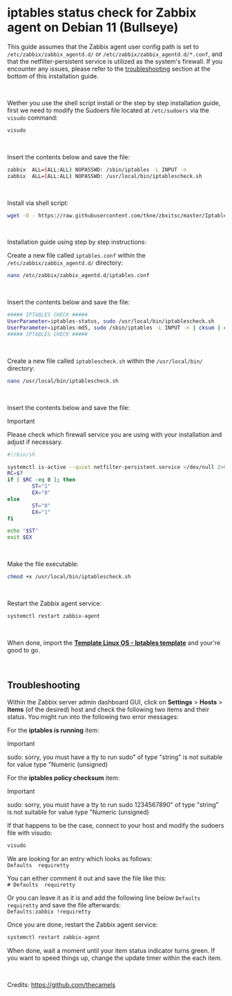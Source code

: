 iptables status check for Zabbix agent on Debian 11 (Bullseye)
======

This guide assumes that the Zabbix agent user config path is set to `/etc/zabbix/zabbix_agentd.d/` or `/etc/zabbix/zabbix_agentd.d/*.conf`, and that the netfilter-persistent service is utilized as the system's firewall. If you encounter any issues, please refer to the [troubleshooting](#troubleshooting) section at the bottom of this installation guide.

</br>

Wether you use the shell script install or the step by step installation guide, first we need to modify the Sudoers file located at `/etc/sudoers` via the `visudo` command:
```bash
visudo
```

</br>

Insert the contents below and save the file:
```bash
zabbix  ALL=(ALL:ALL) NOPASSWD: /sbin/iptables -L INPUT -n
zabbix  ALL=(ALL:ALL) NOPASSWD: /usr/local/bin/iptablescheck.sh
```

</br>

Install via shell script:
```bash
wget -O - https://raw.githubusercontent.com/tkne/zbxitsc/master/Iptables/Debian11/Shell%20Script/iptablescheck_install.sh | bash
```

</br>

Installation guide using step by step instructions:

Create a new file called `iptables.conf` within the `/etc/zabbix/zabbix_agentd.d/` directory:
```bash
nano /etc/zabbix/zabbix_agentd.d/iptables.conf
```

</br>

Insert the contents below and save the file:
```bash
##### IPTABLES CHECK #####
UserParameter=iptables-status, sudo /usr/local/bin/iptablescheck.sh
UserParameter=iptables-md5, sudo /sbin/iptables -L INPUT -n | cksum | cut -d " " -f 1
##### IPTABLES CHECK #####
```

</br>

Create a new file called `iptablescheck.sh` within the `/usr/local/bin/` directory:
```bash
nano /usr/local/bin/iptablescheck.sh
```

</br>

Insert the contents below and save the file:
> [!IMPORTANT]
> Please check which firewall service you are using with your installation and adjust if necessary.</br>
```bash
#!/bin/sh

systemctl is-active --quiet netfilter-persistent.service >/dev/null 2>&1
RC=$?
if [ $RC -eq 0 ]; then
        ST="1"
        EX="0"
else
        ST="0"
        EX="1"
fi

echo "$ST"
exit $EX
```

</br>

Make the file executable:
```bash
chmod +x /usr/local/bin/iptablescheck.sh
```

</br>

Restart the Zabbix agent service:
```bash
systemctl restart zabbix-agent
```

</br>

When done, import the [**Template Linux OS - Iptables template**](https://github.com/tkne/zbxitsc/blob/master/Iptables/Template/Template%20Linux%20OS%20-%20Iptables.xml) and your're good to go.

</br>

## Troubleshooting

Within the Zabbix server admin dashboard GUI, click on **Settings** > **Hosts** > **Items** (of the desired) host and check the following two items and their status. You might run into the following two error messages:

For the **iptables is running** item:</br>
> [!IMPORTANT]
> sudo: sorry, you must have a tty to run sudo" of type "string" is not suitable for value type "Numeric (unsigned)

For the **iptables policy checksum** item:</br>
> [!IMPORTANT]
> sudo: sorry, you must have a tty to run sudo 1234567890" of type "string" is not suitable for value type "Numeric (unsigned)

If that happens to be the case, connect to your host and modify the sudoers file with visudo:</br>
```bash
visudo
```

We are looking for an entry which looks as follows:</br>
`Defaults  requiretty`

You can either comment it out and save the file like this:</br>
`# Defaults  requiretty`

Or you can leave it as it is and add the following line below `Defaults  requiretty` and save the file afterwards:</br>
`Defaults:zabbix !requiretty`

Once you are done, restart the Zabbix agent service:</br>
```bash
systemctl restart zabbix-agent
```

When done, wait a moment until your item status indicator turns green. If you want to speed things up, change the update timer within the each item.

</br>

Credits: https://github.com/thecamels